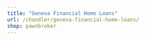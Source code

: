 ```yaml
---
title: "Geneva Financial Home Loans"
url: /chandler/geneva-financial-home-loans/
shop: pawnbroker
---
```

